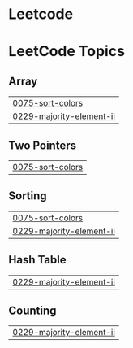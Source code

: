 # Leetcode
<!---LeetCode Topics Start-->
# LeetCode Topics
## Array
|  |
| ------- |
| [0075-sort-colors](https://github.com/ShreyaMPattanashetti721999/Leetcode/tree/master/0075-sort-colors) |
| [0229-majority-element-ii](https://github.com/ShreyaMPattanashetti721999/Leetcode/tree/master/0229-majority-element-ii) |
## Two Pointers
|  |
| ------- |
| [0075-sort-colors](https://github.com/ShreyaMPattanashetti721999/Leetcode/tree/master/0075-sort-colors) |
## Sorting
|  |
| ------- |
| [0075-sort-colors](https://github.com/ShreyaMPattanashetti721999/Leetcode/tree/master/0075-sort-colors) |
| [0229-majority-element-ii](https://github.com/ShreyaMPattanashetti721999/Leetcode/tree/master/0229-majority-element-ii) |
## Hash Table
|  |
| ------- |
| [0229-majority-element-ii](https://github.com/ShreyaMPattanashetti721999/Leetcode/tree/master/0229-majority-element-ii) |
## Counting
|  |
| ------- |
| [0229-majority-element-ii](https://github.com/ShreyaMPattanashetti721999/Leetcode/tree/master/0229-majority-element-ii) |
<!---LeetCode Topics End-->
